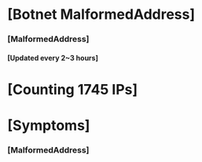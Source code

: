 # [Botnet MalformedAddress]
### [MalformedAddress]
#### [Updated every 2~3 hours]

# [Counting 1745 IPs]

# [Symptoms] 
###   [MalformedAddress]
